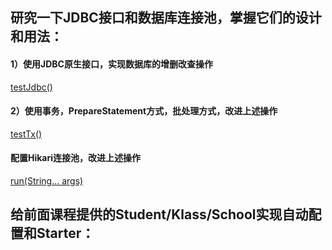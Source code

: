 ## 研究一下JDBC接口和数据库连接池，掌握它们的设计和用法：
#### 1）使用JDBC原生接口，实现数据库的增删改查操作
[testJdbc()](https://github.com/gaoliang-dl/JAVA-000/blob/main/Week_05/week5/src/test/java/gaol/practice/class4/Tests.java)  
#### 2）使用事务，PrepareStatement方式，批处理方式，改进上述操作
[testTx()](https://github.com/gaoliang-dl/JAVA-000/blob/main/Week_05/week5/src/test/java/gaol/practice/class4/Tests.java)  
#### 配置Hikari连接池，改进上述操作
[run(String... args)](https://github.com/gaoliang-dl/JAVA-000/blob/main/Week_05/week5/src/main/java/gaol/practice/class4/Week5Application.java)  
## 给前面课程提供的Student/Klass/School实现自动配置和Starter：
